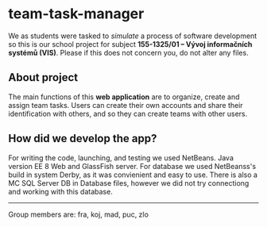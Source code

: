 # team-task-manager
We as students were tasked to *simulate* a process of software development so this is our school project for subject **155-1325/01 – Vývoj informačních systémů (VIS)**.
Please if this does not concern you, do not alter any files.

## About project
The main functions of this **web application** are to organize, create and assign team tasks. Users can create their own accounts and share their identification with others, and so they can create teams with other users.

## How did we develop the app?
For writing the code, launching, and testing we used NetBeans. Java version EE 8 Web and GlassFish server.
For database we used NetBeanss's build in system Derby, as it was convienient and easy to use. There is also a MC SQL Server DB in Database files, however we did not try connectiong and working with this database.

---
Group members are:
    fra, koj, mad, puc, zlo
